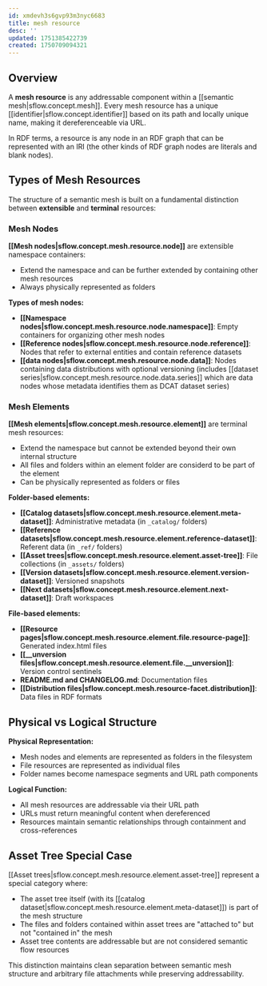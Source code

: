 ```yaml
---
id: xmdevh3s6gvp93m3nyc6683
title: mesh resource
desc: ''
updated: 1751385422739
created: 1750709094321
---
```


## Overview

A **mesh resource** is any addressable component within a [[semantic mesh|sflow.concept.mesh]]. Every mesh resource has a unique [[identifier|sflow.concept.identifier]] based on its path and locally unique name, making it dereferenceable via URL.

In RDF terms, a resource is any node in an RDF graph that can be represented with an IRI (the other kinds of RDF graph nodes are literals and blank nodes).

## Types of Mesh Resources

The structure of a semantic mesh is built on a fundamental distinction between **extensible** and **terminal** resources:

### Mesh Nodes
**[[Mesh nodes|sflow.concept.mesh.resource.node]]** are extensible namespace containers:
- Extend the namespace and can be further extended by containing other mesh resources
- Always physically represented as folders

**Types of mesh nodes:**
- **[[Namespace nodes|sflow.concept.mesh.resource.node.namespace]]**: Empty containers for organizing other mesh nodes
- **[[Reference nodes|sflow.concept.mesh.resource.node.reference]]**: Nodes that refer to external entities and contain reference datasets
- **[[data nodes|sflow.concept.mesh.resource.node.data]]**: Nodes containing data distributions with optional versioning (includes [[dataset series|sflow.concept.mesh.resource.node.data.series]] which are data nodes whose metadata identifies them as DCAT dataset series)

### Mesh Elements
**[[Mesh elements|sflow.concept.mesh.resource.element]]** are terminal mesh resources:
- Extend the namespace but cannot be extended beyond their own internal structure
- All files and folders within an element folder are considerd to be part of the element
- Can be physically represented as folders or files

**Folder-based elements:**
- **[[Catalog datasets|sflow.concept.mesh.resource.element.meta-dataset]]**: Administrative metadata (in `_catalog/` folders)
- **[[Reference datasets|sflow.concept.mesh.resource.element.reference-dataset]]**: Referent data (in `_ref/` folders)
- **[[Asset trees|sflow.concept.mesh.resource.element.asset-tree]]**: File collections (in `_assets/` folders)
- **[[Version datasets|sflow.concept.mesh.resource.element.version-dataset]]**: Versioned snapshots
- **[[Next datasets|sflow.concept.mesh.resource.element.next-dataset]]**: Draft workspaces

**File-based elements:**
- **[[Resource pages|sflow.concept.mesh.resource.element.file.resource-page]]**: Generated index.html files
- **[[__unversion files|sflow.concept.mesh.resource.element.file.__unversion]]**: Version control sentinels
- **README.md and CHANGELOG.md**: Documentation files
- **[[Distribution files|sflow.concept.mesh.resource-facet.distribution]]**: Data files in RDF formats

## Physical vs Logical Structure

**Physical Representation:**
- Mesh nodes and elements are represented as folders in the filesystem
- File resources are represented as individual files
- Folder names become namespace segments and URL path components

**Logical Function:**
- All mesh resources are addressable via their URL path
- URLs must return meaningful content when dereferenced
- Resources maintain semantic relationships through containment and cross-references

## Asset Tree Special Case

[[Asset trees|sflow.concept.mesh.resource.element.asset-tree]] represent a special category where:
- The asset tree itself (with its [[catalog dataset|sflow.concept.mesh.resource.element.meta-dataset]]) is part of the mesh structure
- The files and folders contained within asset trees are "attached to" but not "contained in" the mesh
- Asset tree contents are addressable but are not considered semantic flow resources

This distinction maintains clean separation between semantic mesh structure and arbitrary file attachments while preserving addressability.
